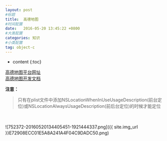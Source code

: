 ```yaml
---
layout: post
#标题
title:  高德地图
#时间配置
date:   2016-05-20 13:45:22 +0800
#大类配置
categories: 知识
#小类配置
tag: object-c
---
```


* content
{:toc}

<a href="http://lbs.amap.com/dev/#/" target="_blank">高德地图平台网址</a><br>
<a href="http://lbs.amap.com/api/ios-sdk/guide/location/" target="_blank">高德地图开发文档</a><br>

**注意：**

> 只有在plist文件中添加NSLocationWhenInUseUsageDescription(前台定位)或NSLocationAlwaysUsageDescription(前后台定位)的时候才能定位

　　

![752372-20160520134405451-1921444337.png]({{ site.img_url }}E72908ECC01E5A8A241A4F04C9DADC50.png)
　　

　　　 